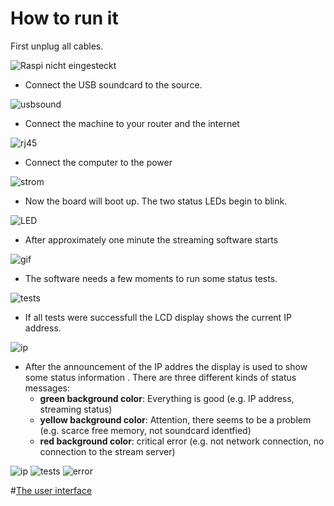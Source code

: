 # How to run it

First unplug all cables.

![Raspi nicht eingesteckt](../images/manual/IMG_20151022_230405.jpg)

* Connect the USB soundcard to the source.

![usbsound](../images/manual/IMG_20151022_230938.jpg)

* Connect the machine to your router and the internet

![rj45](../images/manual/IMG_20151022_231530.jpg)

* Connect the computer to the power

![strom](../images/manual/IMG_20151022_232157.jpg)

* Now the board will boot up. The two status LEDs begin to blink.

![LED](../images/manual/IMG_20151022_232553.jpg)

* After approximately one minute the streaming software starts

![gif](../images/manual/startup.gif)

* The software needs a few moments to run some status tests.

![tests](../images/manual/IMG_20151023_000826.jpg)

* If all tests were successfull the LCD display shows the current IP address.

![ip](../images/manual/IMG_20151023_001753.jpg)

* After the announcement of the IP addres the display is used to show some status information . There are three different kinds of status messages:
    * **green background color**: Everything is good (e.g. IP address, streaming status)
    * **yellow background color**: Attention, there seems to be a problem (e.g. scarce free memory, not soundcard identfied)
    * **red background color**: critical error (e.g. not network connection, no connection to the stream server)


![ip](../images/manual/IMG_20151023_001753.jpg)
![tests](../images/manual/IMG_20151023_000826.jpg)
![error](../images/manual/IMG_20151023_002215.jpg)

#[The user interface](https://github.com/faebser/pi-stream/blob/master/docs/en/software.md)

